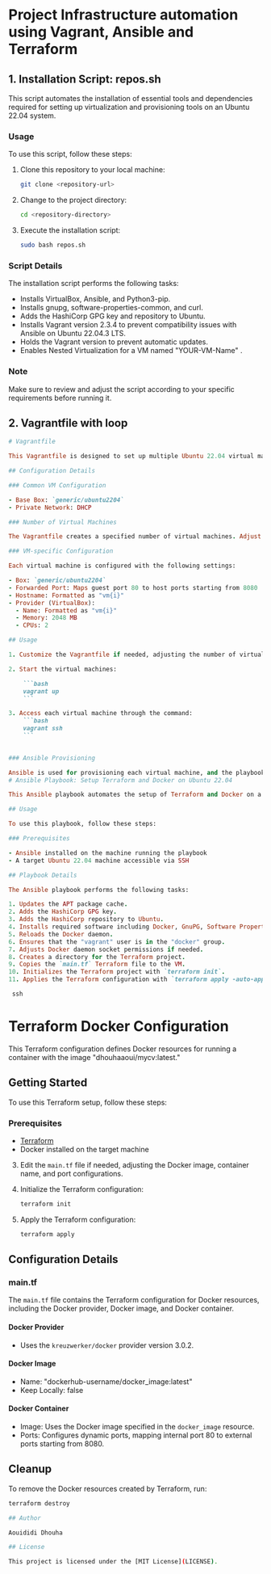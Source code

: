 # Project Infrastructure automation using Vagrant, Ansible and Terraform

## 1. Installation Script: repos.sh

This script automates the installation of essential tools and dependencies required for setting up virtualization and provisioning tools on an Ubuntu 22.04 system.

### Usage

To use this script, follow these steps:

1. Clone this repository to your local machine:

    ```bash
    git clone <repository-url>
    ```

2. Change to the project directory:

    ```bash
    cd <repository-directory>
    ```

3. Execute the installation script:

    ```bash
    sudo bash repos.sh
    ```
### Script Details

The installation script performs the following tasks:

- Installs VirtualBox, Ansible, and Python3-pip.
- Installs gnupg, software-properties-common, and curl.
- Adds the HashiCorp GPG key and repository to Ubuntu.
- Installs Vagrant version 2.3.4 to prevent compatibility issues with Ansible on Ubuntu 22.04.3 LTS.
- Holds the Vagrant version to prevent automatic updates.
- Enables Nested Virtualization for a VM named "YOUR-VM-Name" .

### Note

Make sure to review and adjust the script according to your specific requirements before running it.

## 2. Vagrantfile with loop

```ruby
# Vagrantfile

This Vagrantfile is designed to set up multiple Ubuntu 22.04 virtual machines using VirtualBox. Each machine is configured with a private network, forwarded ports for access, and provisions with Ansible using the playbook.yaml file.

## Configuration Details

### Common VM Configuration

- Base Box: `generic/ubuntu2204`
- Private Network: DHCP

### Number of Virtual Machines

The Vagrantfile creates a specified number of virtual machines. Adjust the `num_vm` variable to create the desired number.

### VM-specific Configuration

Each virtual machine is configured with the following settings:

- Box: `generic/ubuntu2204`
- Forwarded Port: Maps guest port 80 to host ports starting from 8080
- Hostname: Formatted as "vm{i}"
- Provider (VirtualBox):
  - Name: Formatted as "vm{i}"
  - Memory: 2048 MB
  - CPUs: 2

## Usage

1. Customize the Vagrantfile if needed, adjusting the number of virtual machines or other configurations.

2. Start the virtual machines:

    ```bash
    vagrant up
    ```

3. Access each virtual machine through the command:
    ```bash
    vagrant ssh
    ```
      

### Ansible Provisioning

Ansible is used for provisioning each virtual machine, and the playbook.yaml file is specified for configuration.
# Ansible Playbook: Setup Terraform and Docker on Ubuntu 22.04

This Ansible playbook automates the setup of Terraform and Docker on a new Ubuntu 22.04 system. It also initializes a Terraform project and applies the configuration.

## Usage

To use this playbook, follow these steps:

### Prerequisites

- Ansible installed on the machine running the playbook
- A target Ubuntu 22.04 machine accessible via SSH

## Playbook Details

The Ansible playbook performs the following tasks:

1. Updates the APT package cache.
2. Adds the HashiCorp GPG key.
3. Adds the HashiCorp repository to Ubuntu.
4. Installs required software including Docker, GnuPG, Software Properties Common, Curl, and Terraform.
5. Reloads the Docker daemon.
6. Ensures that the "vagrant" user is in the "docker" group.
7. Adjusts Docker daemon socket permissions if needed.
8. Creates a directory for the Terraform project.
9. Copies the `main.tf` Terraform file to the VM.
10. Initializes the Terraform project with `terraform init`.
11. Applies the Terraform configuration with `terraform apply -auto-approve`.

 ssh 
   ```
# Terraform Docker Configuration

This Terraform configuration defines Docker resources for running a container with the image "dhouhaaoui/mycv:latest."

## Getting Started

To use this Terraform setup, follow these steps:

### Prerequisites

- [Terraform](https://www.terraform.io/downloads.html)
- Docker installed on the target machine

3. Edit the `main.tf` file if needed, adjusting the Docker image, container name, and port configurations.

4. Initialize the Terraform configuration:

    ```bash
    terraform init
    ```

5. Apply the Terraform configuration:

    ```bash
    terraform apply
    ```

## Configuration Details

### main.tf

The `main.tf` file contains the Terraform configuration for Docker resources, including the Docker provider, Docker image, and Docker container.

#### Docker Provider

- Uses the `kreuzwerker/docker` provider version 3.0.2.

#### Docker Image

- Name: "dockerhub-username/docker_image:latest"
- Keep Locally: false

#### Docker Container

- Image: Uses the Docker image specified in the `docker_image` resource.
- Ports: Configures dynamic ports, mapping internal port 80 to external ports starting from 8080.

## Cleanup

To remove the Docker resources created by Terraform, run:

```bash
terraform destroy

## Author

Aouididi Dhouha

## License

This project is licensed under the [MIT License](LICENSE).
